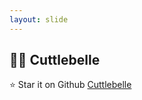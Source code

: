 ```yaml
---
layout: slide
---
```

## 🐙🔔 Cuttlebelle

⭐️ Star it on Github [Cuttlebelle](https://github.com/cuttlebelle/cuttlebelle)
